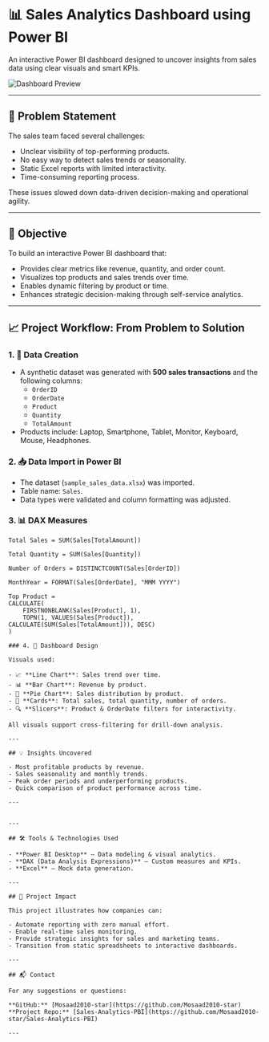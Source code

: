 # 📊 Sales Analytics Dashboard using Power BI

An interactive Power BI dashboard designed to uncover insights from sales data using clear visuals and smart KPIs.

![Dashboard Preview](dashboard-preview.png)

---

## 🧠 Problem Statement

The sales team faced several challenges:
- Unclear visibility of top-performing products.
- No easy way to detect sales trends or seasonality.
- Static Excel reports with limited interactivity.
- Time-consuming reporting process.

These issues slowed down data-driven decision-making and operational agility.

---

## 🎯 Objective

To build an interactive Power BI dashboard that:
- Provides clear metrics like revenue, quantity, and order count.
- Visualizes top products and sales trends over time.
- Enables dynamic filtering by product or time.
- Enhances strategic decision-making through self-service analytics.

---

## 📈 Project Workflow: From Problem to Solution

### 1. 🧾 Data Creation
- A synthetic dataset was generated with **500 sales transactions** and the following columns:
  - `OrderID`
  - `OrderDate`
  - `Product`
  - `Quantity`
  - `TotalAmount`
- Products include: Laptop, Smartphone, Tablet, Monitor, Keyboard, Mouse, Headphones.

### 2. 📥 Data Import in Power BI
- The dataset (`sample_sales_data.xlsx`) was imported.
- Table name: `Sales`.
- Data types were validated and column formatting was adjusted.

### 3. 📊 DAX Measures

```DAX
Total Sales = SUM(Sales[TotalAmount])

Total Quantity = SUM(Sales[Quantity])

Number of Orders = DISTINCTCOUNT(Sales[OrderID])

MonthYear = FORMAT(Sales[OrderDate], "MMM YYYY")

Top Product = 
CALCULATE(
    FIRSTNONBLANK(Sales[Product], 1),
    TOPN(1, VALUES(Sales[Product]), CALCULATE(SUM(Sales[TotalAmount])), DESC)
)

### 4. 🧩 Dashboard Design

Visuals used:

- 📈 **Line Chart**: Sales trend over time.
- 📊 **Bar Chart**: Revenue by product.
- 🥧 **Pie Chart**: Sales distribution by product.
- 🧮 **Cards**: Total sales, total quantity, number of orders.
- 🔍 **Slicers**: Product & OrderDate filters for interactivity.

All visuals support cross-filtering for drill-down analysis.

---

## 💡 Insights Uncovered

- Most profitable products by revenue.
- Sales seasonality and monthly trends.
- Peak order periods and underperforming products.
- Quick comparison of product performance across time.

---


---

## 🛠️ Tools & Technologies Used

- **Power BI Desktop** – Data modeling & visual analytics.
- **DAX (Data Analysis Expressions)** – Custom measures and KPIs.
- **Excel** – Mock data generation.

---

## 🚀 Project Impact

This project illustrates how companies can:

- Automate reporting with zero manual effort.
- Enable real-time sales monitoring.
- Provide strategic insights for sales and marketing teams.
- Transition from static spreadsheets to interactive dashboards.

---

## 📬 Contact

For any suggestions or questions:

**GitHub:** [Mosaad2010-star](https://github.com/Mosaad2010-star)  
**Project Repo:** [Sales-Analytics-PBI](https://github.com/Mosaad2010-star/Sales-Analytics-PBI)

---

